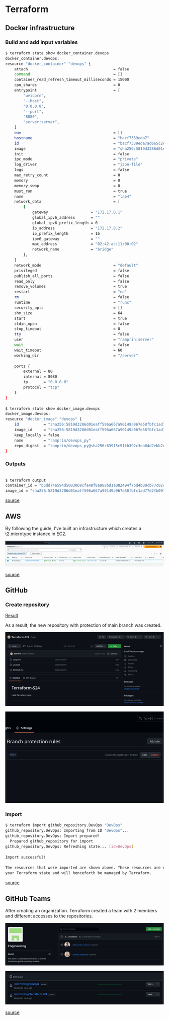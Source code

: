 # Terraform

## Docker infrastructure

### Build and add input variables

```bash
$ terraform state show docker_container.devops
docker_container.devops:
resource "docker_container" "devops" {
    attach                                      = false
    command                                     = []
    container_read_refresh_timeout_milliseconds = 15000
    cpu_shares                                  = 0
    entrypoint                                  = [
        "uvicorn",
        "--host",
        "0.0.0.0",
        "--port",
        "8080",
        "server:server",
    ]
    env                                         = []
    hostname                                    = "bacf7339eda7"
    id                                          = "bacf7339eda7ad665c2e8ad66b956939755caf37f3334de659ae022e878b3a6e"
    image                                       = "sha256:5819d3286d01eaff596a667a90149a967e58fbfc1ad77e2fb0972ea06482d358"
    init                                        = false
    ipc_mode                                    = "private"
    log_driver                                  = "json-file"
    logs                                        = false
    max_retry_count                             = 0
    memory                                      = 0
    memory_swap                                 = 0
    must_run                                    = true
    name                                        = "lab4"
    network_data                                = [
        {
            gateway                   = "172.17.0.1"
            global_ipv6_address       = ""
            global_ipv6_prefix_length = 0
            ip_address                = "172.17.0.2"
            ip_prefix_length          = 16
            ipv6_gateway              = ""
            mac_address               = "02:42:ac:11:00:02"
            network_name              = "bridge"
        },
    ]
    network_mode                                = "default"
    privileged                                  = false
    publish_all_ports                           = false
    read_only                                   = false
    remove_volumes                              = true
    restart                                     = "no"
    rm                                          = false
    runtime                                     = "runc"
    security_opts                               = []
    shm_size                                    = 64
    start                                       = true
    stdin_open                                  = false
    stop_timeout                                = 0
    tty                                         = false
    user                                        = "ramprin:server"
    wait                                        = false
    wait_timeout                                = 60
    working_dir                                 = "/server"

    ports {
        external = 80
        internal = 8080
        ip       = "0.0.0.0"
        protocol = "tcp"
    }
}

$ terraform state show docker_image.devops    
docker_image.devops:
resource "docker_image" "devops" {
    id           = "sha256:5819d3286d01eaff596a667a90149a967e58fbfc1ad77e2fb0972ea06482d358ramprin/devops_py"
    image_id     = "sha256:5819d3286d01eaff596a667a90149a967e58fbfc1ad77e2fb0972ea06482d358"
    keep_locally = false
    name         = "ramprin/devops_py"
    repo_digest  = "ramprin/devops_py@sha256:63915c91fb392c3ea04d2ebb2d29b77111070bee3d945ab53807d1c64fb0c895"
}
```

### Outputs

```bash

$ terraform output              
container_id = "b5dd746594d5003069cfa48f8a988bd1a082494f7bd4b00cb77c02cda24aaced"
image_id = "sha256:5819d3286d01eaff596a667a90149a967e58fbfc1ad77e2fb0972ea06482d358ramprin/devops_py"

```

[source](docker/main.tf)

## AWS

By following the guide, I've built an infrastructure which creates a t2.microtype instance in EC2.

![aws](assets/aws.png)

[source](aws/main.tf)

## GitHub

### Create repository

[Result](https://github.com/RamPrin/Terraform-S24)

As a result, the new repository with protection of main branch was created.

![repo](assets/github_terraform.png)

![branch_protection](assets/bp.png)

### Import

```bash
$ terraform import github_repository.DevOps "DevOps"
github_repository.DevOps: Importing from ID "DevOps"...
github_repository.DevOps: Import prepared!
  Prepared github_repository for import
github_repository.DevOps: Refreshing state... [id=DevOps]

Import successful!                                                                                                   
                                                                                                                     
The resources that were imported are shown above. These resources are now in                                         
your Terraform state and will henceforth be managed by Terraform. 
```

[source](github/main.tf)

## GitHub Teams

After creating an organization. Terraform created a team with 2 members and different accesses to the repositories.

![team](assets/team.png)

![team](assets/repos.png)

[source](github_teams/main.tf)
